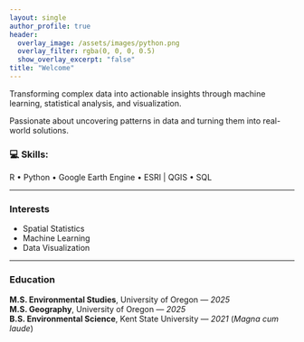 ```yaml
---
layout: single
author_profile: true
header:
  overlay_image: /assets/images/python.png
  overlay_filter: rgba(0, 0, 0, 0.5)
  show_overlay_excerpt: "false"
title: "Welcome"
---
```

Transforming complex data into actionable insights through machine learning, statistical analysis, and visualization.

Passionate about uncovering patterns in data and turning them into real-world solutions.

### 💻 Skills:
R • Python • Google Earth Engine • ESRI | QGIS • SQL  

---
### Interests
- Spatial Statistics  
- Machine Learning  
- Data Visualization  

---
### Education
**M.S. Environmental Studies**, University of Oregon — *2025*  
**M.S. Geography**, University of Oregon — *2025*  
**B.S. Environmental Science**, Kent State University — *2021* (*Magna cum laude*)
